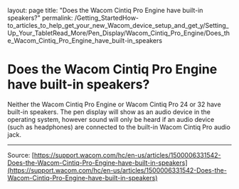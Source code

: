 layout: page
title: "Does the Wacom Cintiq Pro Engine have built-in speakers?"
permalink: /Getting_StartedHow-to_articles_to_help_get_your_new_Wacom_device_setup_and_get_y/Setting_Up_Your_TabletRead_More/Pen_Display/Wacom_Cintiq_Pro_Engine/Does_the_Wacom_Cintiq_Pro_Engine_have_built-in_speakers

# Does the Wacom Cintiq Pro Engine have built-in speakers?

Neither the Wacom Cintiq Pro Engine or Wacom Cintiq Pro 24 or 32 have built-in speakers. The pen display will show as an audio device in the operating system, however sound will only be heard if an audio device (such as headphones) are connected to the built-in Wacom Cintiq Pro audio jack.

---
Source: [https://support.wacom.com/hc/en-us/articles/1500006331542-Does-the-Wacom-Cintiq-Pro-Engine-have-built-in-speakers](https://support.wacom.com/hc/en-us/articles/1500006331542-Does-the-Wacom-Cintiq-Pro-Engine-have-built-in-speakers)

